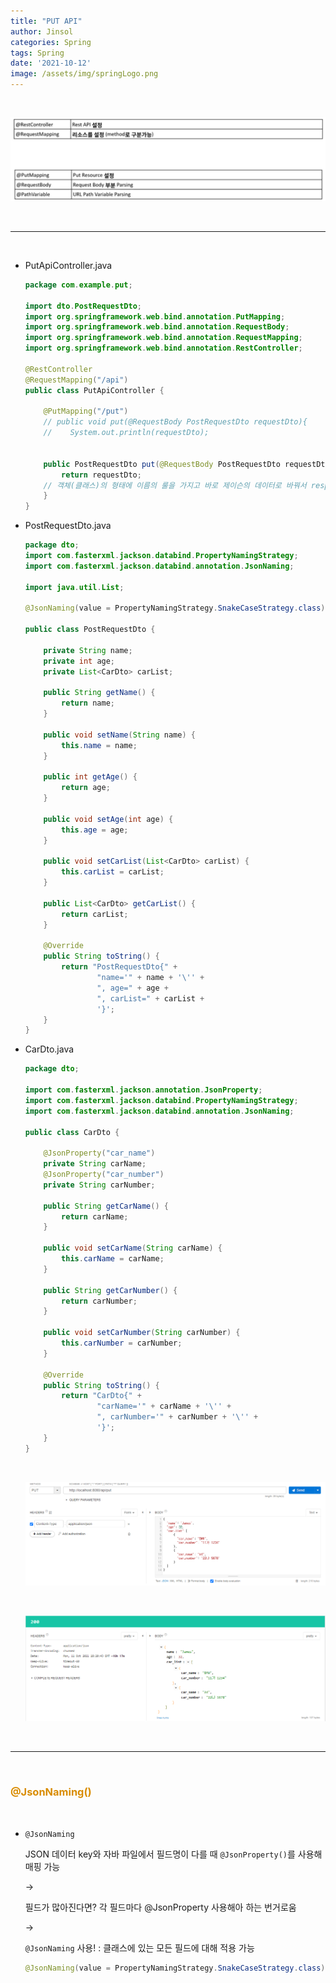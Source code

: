 ```yaml
---
title: "PUT API"
author: Jinsol
categories: Spring
tags: Spring
date: '2021-10-12'
image: /assets/img/springLogo.png
---
```


<br>

![](/assets/img/put01.PNG)

<br>
<hr>
<br>

- PutApiController.java

    ```java
    package com.example.put;

    import dto.PostRequestDto;
    import org.springframework.web.bind.annotation.PutMapping;
    import org.springframework.web.bind.annotation.RequestBody;
    import org.springframework.web.bind.annotation.RequestMapping;
    import org.springframework.web.bind.annotation.RestController;

    @RestController
    @RequestMapping("/api")
    public class PutApiController {

        @PutMapping("/put")
        // public void put(@RequestBody PostRequestDto requestDto){
        //    System.out.println(requestDto);
    
    
        public PostRequestDto put(@RequestBody PostRequestDto requestDto){
            return requestDto;
        // 객체(클래스)의 형태에 이름의 룰을 가지고 바로 제이슨의 데이터로 바꿔서 response가 내려가도록 할 수 있음
        }
    }
    ```

- PostRequestDto.java

    ```java
    package dto;
    import com.fasterxml.jackson.databind.PropertyNamingStrategy;
    import com.fasterxml.jackson.databind.annotation.JsonNaming;

    import java.util.List;

    @JsonNaming(value = PropertyNamingStrategy.SnakeCaseStrategy.class)
 
    public class PostRequestDto {

        private String name;
        private int age;
        private List<CarDto> carList;

        public String getName() {
            return name;
        }

        public void setName(String name) {
            this.name = name;
        }

        public int getAge() {
            return age;
        }

        public void setAge(int age) {
            this.age = age;
        }

        public void setCarList(List<CarDto> carList) {
            this.carList = carList;
        }

        public List<CarDto> getCarList() {
            return carList;
        }

        @Override
        public String toString() {
            return "PostRequestDto{" +
                    "name='" + name + '\'' +
                    ", age=" + age +
                    ", carList=" + carList +
                    '}';
        }
    }
    ```

- CarDto.java

    ```java
    package dto;

    import com.fasterxml.jackson.annotation.JsonProperty;
    import com.fasterxml.jackson.databind.PropertyNamingStrategy;
    import com.fasterxml.jackson.databind.annotation.JsonNaming;

    public class CarDto {

        @JsonProperty("car_name")
        private String carName;
        @JsonProperty("car_number")
        private String carNumber;

        public String getCarName() {
            return carName;
        }

        public void setCarName(String carName) {
            this.carName = carName;
        }

        public String getCarNumber() {
            return carNumber;
        }

        public void setCarNumber(String carNumber) {
            this.carNumber = carNumber;
        }

        @Override
        public String toString() {
            return "CarDto{" +
                    "carName='" + carName + '\'' +
                    ", carNumber='" + carNumber + '\'' +
                    '}';
        }
    }
    ```

    <br>

    ![](/assets/img/put03.PNG)

    <br>

    ![](/assets/img/put02.PNG)

<br>
<hr>
<br>

### <span style="color:#D98C00">@JsonNaming()</span>

<br>

- `@JsonNaming`

    JSON 데이터 key와 자바 파일에서 필드명이 다를 때 `@JsonProperty()`를 사용해 매핑 가능

    ->

    필드가 많아진다면? 각 필드마다 @JsonProperty 사용해아 하는 번거로움

    ->

    `@JsonNaming` 사용! : 클래스에 있는 모든 필드에 대해 적용 가능

    ```java
    @JsonNaming(value = PropertyNamingStrategy.SnakeCaseStrategy.class)
    ```